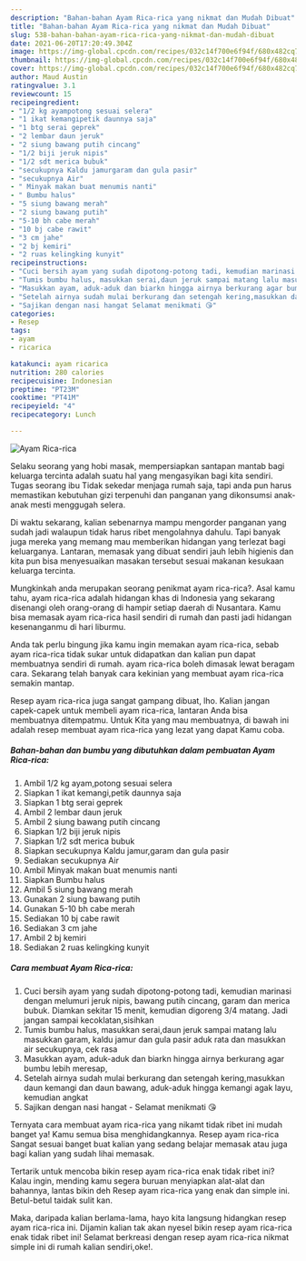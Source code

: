 ```yaml
---
description: "Bahan-bahan Ayam Rica-rica yang nikmat dan Mudah Dibuat"
title: "Bahan-bahan Ayam Rica-rica yang nikmat dan Mudah Dibuat"
slug: 538-bahan-bahan-ayam-rica-rica-yang-nikmat-dan-mudah-dibuat
date: 2021-06-20T17:20:49.304Z
image: https://img-global.cpcdn.com/recipes/032c14f700e6f94f/680x482cq70/ayam-rica-rica-foto-resep-utama.jpg
thumbnail: https://img-global.cpcdn.com/recipes/032c14f700e6f94f/680x482cq70/ayam-rica-rica-foto-resep-utama.jpg
cover: https://img-global.cpcdn.com/recipes/032c14f700e6f94f/680x482cq70/ayam-rica-rica-foto-resep-utama.jpg
author: Maud Austin
ratingvalue: 3.1
reviewcount: 15
recipeingredient:
- "1/2 kg ayampotong sesuai selera"
- "1 ikat kemangipetik daunnya saja"
- "1 btg serai geprek"
- "2 lembar daun jeruk"
- "2 siung bawang putih cincang"
- "1/2 biji jeruk nipis"
- "1/2 sdt merica bubuk"
- "secukupnya Kaldu jamurgaram dan gula pasir"
- "secukupnya Air"
- " Minyak makan buat menumis nanti"
- " Bumbu halus"
- "5 siung bawang merah"
- "2 siung bawang putih"
- "5-10 bh cabe merah"
- "10 bj cabe rawit"
- "3 cm jahe"
- "2 bj kemiri"
- "2 ruas kelingking kunyit"
recipeinstructions:
- "Cuci bersih ayam yang sudah dipotong-potong tadi, kemudian marinasi dengan melumuri jeruk nipis, bawang putih cincang, garam dan merica bubuk. Diamkan sekitar 15 menit, kemudian digoreng 3/4 matang. Jadi jangan sampai kecoklatan,sisihkan"
- "Tumis bumbu halus, masukkan serai,daun jeruk sampai matang lalu masukkan garam, kaldu jamur dan gula pasir aduk rata dan masukkan air secukupnya, cek rasa"
- "Masukkan ayam, aduk-aduk dan biarkn hingga airnya berkurang agar bumbu lebih meresap,"
- "Setelah airnya sudah mulai berkurang dan setengah kering,masukkan daun kemangi dan daun bawang, aduk-aduk hingga kemangi agak layu, kemudian angkat"
- "Sajikan dengan nasi hangat Selamat menikmati 😘"
categories:
- Resep
tags:
- ayam
- ricarica

katakunci: ayam ricarica 
nutrition: 280 calories
recipecuisine: Indonesian
preptime: "PT23M"
cooktime: "PT41M"
recipeyield: "4"
recipecategory: Lunch

---
```



![Ayam Rica-rica](https://img-global.cpcdn.com/recipes/032c14f700e6f94f/680x482cq70/ayam-rica-rica-foto-resep-utama.jpg)

Selaku seorang yang hobi masak, mempersiapkan santapan mantab bagi keluarga tercinta adalah suatu hal yang mengasyikan bagi kita sendiri. Tugas seorang ibu Tidak sekedar menjaga rumah saja, tapi anda pun harus memastikan kebutuhan gizi terpenuhi dan panganan yang dikonsumsi anak-anak mesti menggugah selera.

Di waktu  sekarang, kalian sebenarnya mampu mengorder panganan yang sudah jadi walaupun tidak harus ribet mengolahnya dahulu. Tapi banyak juga mereka yang memang mau memberikan hidangan yang terlezat bagi keluarganya. Lantaran, memasak yang dibuat sendiri jauh lebih higienis dan kita pun bisa menyesuaikan masakan tersebut sesuai makanan kesukaan keluarga tercinta. 



Mungkinkah anda merupakan seorang penikmat ayam rica-rica?. Asal kamu tahu, ayam rica-rica adalah hidangan khas di Indonesia yang sekarang disenangi oleh orang-orang di hampir setiap daerah di Nusantara. Kamu bisa memasak ayam rica-rica hasil sendiri di rumah dan pasti jadi hidangan kesenanganmu di hari liburmu.

Anda tak perlu bingung jika kamu ingin memakan ayam rica-rica, sebab ayam rica-rica tidak sukar untuk didapatkan dan kalian pun dapat membuatnya sendiri di rumah. ayam rica-rica boleh dimasak lewat beragam cara. Sekarang telah banyak cara kekinian yang membuat ayam rica-rica semakin mantap.

Resep ayam rica-rica juga sangat gampang dibuat, lho. Kalian jangan capek-capek untuk membeli ayam rica-rica, lantaran Anda bisa membuatnya ditempatmu. Untuk Kita yang mau membuatnya, di bawah ini adalah resep membuat ayam rica-rica yang lezat yang dapat Kamu coba.

<!--inarticleads1-->

##### Bahan-bahan dan bumbu yang dibutuhkan dalam pembuatan Ayam Rica-rica:

1. Ambil 1/2 kg ayam,potong sesuai selera
1. Siapkan 1 ikat kemangi,petik daunnya saja
1. Siapkan 1 btg serai geprek
1. Ambil 2 lembar daun jeruk
1. Ambil 2 siung bawang putih cincang
1. Siapkan 1/2 biji jeruk nipis
1. Siapkan 1/2 sdt merica bubuk
1. Siapkan secukupnya Kaldu jamur,garam dan gula pasir
1. Sediakan secukupnya Air
1. Ambil  Minyak makan buat menumis nanti
1. Siapkan  Bumbu halus
1. Ambil 5 siung bawang merah
1. Gunakan 2 siung bawang putih
1. Gunakan 5-10 bh cabe merah
1. Sediakan 10 bj cabe rawit
1. Sediakan 3 cm jahe
1. Ambil 2 bj kemiri
1. Sediakan 2 ruas kelingking kunyit




<!--inarticleads2-->

##### Cara membuat Ayam Rica-rica:

1. Cuci bersih ayam yang sudah dipotong-potong tadi, kemudian marinasi dengan melumuri jeruk nipis, bawang putih cincang, garam dan merica bubuk. Diamkan sekitar 15 menit, kemudian digoreng 3/4 matang. Jadi jangan sampai kecoklatan,sisihkan
1. Tumis bumbu halus, masukkan serai,daun jeruk sampai matang lalu masukkan garam, kaldu jamur dan gula pasir aduk rata dan masukkan air secukupnya, cek rasa
1. Masukkan ayam, aduk-aduk dan biarkn hingga airnya berkurang agar bumbu lebih meresap,
1. Setelah airnya sudah mulai berkurang dan setengah kering,masukkan daun kemangi dan daun bawang, aduk-aduk hingga kemangi agak layu, kemudian angkat
1. Sajikan dengan nasi hangat - Selamat menikmati 😘




Ternyata cara membuat ayam rica-rica yang nikamt tidak ribet ini mudah banget ya! Kamu semua bisa menghidangkannya. Resep ayam rica-rica Sangat sesuai banget buat kalian yang sedang belajar memasak atau juga bagi kalian yang sudah lihai memasak.

Tertarik untuk mencoba bikin resep ayam rica-rica enak tidak ribet ini? Kalau ingin, mending kamu segera buruan menyiapkan alat-alat dan bahannya, lantas bikin deh Resep ayam rica-rica yang enak dan simple ini. Betul-betul taidak sulit kan. 

Maka, daripada kalian berlama-lama, hayo kita langsung hidangkan resep ayam rica-rica ini. Dijamin kalian tak akan nyesel bikin resep ayam rica-rica enak tidak ribet ini! Selamat berkreasi dengan resep ayam rica-rica nikmat simple ini di rumah kalian sendiri,oke!.

